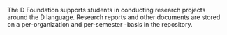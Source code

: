 The D Foundation supports students in conducting research projects around the D language. Research reports and other documents are stored on a per-organization and per-semester -basis in the repository.
